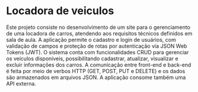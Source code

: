 # Locadora de veiculos
Este projeto consiste no desenvolvimento de um site para o gerenciamento de uma locadora de carros, atendendo aos requisitos técnicos definidos em sala de aula. A aplicação permite o cadastro e login de usuários, com validação de campos e proteção de rotas por autenticação via JSON Web Tokens (JWT).
O sistema conta com funcionalidades CRUD para gerenciar os veículos disponíveis, possibilitando cadastrar, atualizar, visualizar e excluir informações dos carros. A comunicação entre front-end e back-end é feita por meio de verbos HTTP (GET, POST, PUT e DELETE) e os dados são armazenados em arquivos JSON. A aplicação consome também uma API externa. 
